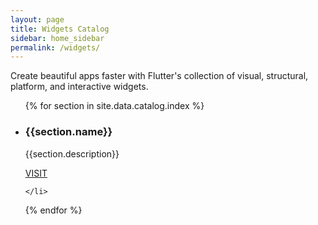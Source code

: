 ```yaml
---
layout: page
title: Widgets Catalog
sidebar: home_sidebar
permalink: /widgets/
---
```


Create beautiful apps faster with Flutter's
collection of visual, structural, platform,
and interactive widgets.

<ul class="cards">
{% for section in site.data.catalog.index %}
	<li class="cards__item">
	    <div class="card">
		    <h3>{{section.name}}</h3>
		    <p>{{section.description}}</p>
		    <div class="card-action">
		        <a class="action-link" href="/widgets/{{section.id}}">VISIT</a>
		    </div>
		</div>
		
	</li>
 {% endfor %}
</ul>